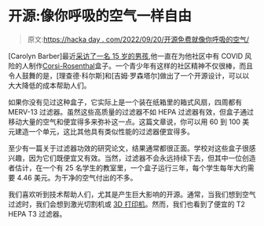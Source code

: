 # 开源:像你呼吸的空气一样自由

> 原文:[https://hacka day . com/2022/09/20/开源免费就像你呼吸的空气/](https://hackaday.com/2022/09/20/open-source-free-as-the-air-you-breathe/)

[Carolyn Barber]最近[采访了一名 15 岁的男孩](https://fortune.com/2022/09/15/diy-air-purifier-costs-under-100-make-america-schools-ventilation-covid-health-carolyn-barber/),他一直在为他社区中有 COVID 风险的人制作[Corsi-Rosenthal](https://news.eb.com/level2/making-spaces-safer/)盒子。一个青少年有这样的社区精神不仅很棒，而且令人鼓舞的是，[理查德·科尔斯]和[吉姆·罗森塔尔]做出了一个开源设计，可以以大大降低的成本帮助人们。

如果你没有见过这种盒子，它实际上是一个装在纸箱里的箱式风扇，四周都有 MERV-13 过滤器。虽然这些高质量的过滤器不如 HEPA 过滤器有效，但盒子通过移动大量的空气和便宜得多来弥补这一点。这篇文章说，你可以用 60 到 100 美元建造一个单元，这比其他具有类似性能的过滤器便宜得多。

至少有一篇关于过滤器功效的研究论文，结果通常都很正面。学校对这些盒子很感兴趣，因为它们既便宜又有效。当然，过滤器不会永远持续下去，但其中一位创造者估计，在一个有 25 名学生的教室里，一个盒子运行三年，每个学生每年大约需要 4.46 美元。为干净的空气付出的不多。

我们喜欢听到技术帮助人们，尤其是产生巨大影响的开源。通常，当我们想到空气过滤时，我们会想到激光切割机或 [3D 打印机](https://hackaday.com/2022/09/03/nevermore-is-what-you-get-when-engineers-design-air-filters-for-3d-printers/)。然而，我们也看到了便宜的 T2 HEPA T3 过滤器。